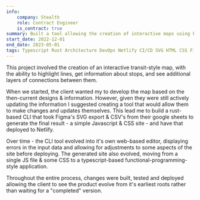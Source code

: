 ```yaml
---
info:
    company: Stealth
    role: Contract Engineer
    is_contract: true
summary: Built a tool allowing the creation of interactive maps using Figma & Google Sheets.
start_date: 2022-12-01
end_date: 2023-05-01
tags: Typescript Rust Architecture DevOps Netlify CI/CD SVG HTML CSS Figma CSV dev-containers front-end full-stack yew tdd
---
```


This project involved the creation of an interactive transit-style map, with the ability to highlight lines, get information about stops, and see additional layers of connections between them.

When we started, the client wanted my to develop the map based on the then-current designs & information. However, given they were still actively updating the information I suggested creating a tool that would allow them to make changes and updates themselves. This lead me to build a rust-based CLI that took Figma's SVG export & CSV's from their google sheets to generate the final result - a simple Javascript & CSS site - and have that deployed to Netlify.

Over time - the CLI tool evolved into it's own web-based editor, displaying errors in the input data and allowing for adjustments to some aspects of the site before deploying. The generated site also evolved, moving from a single JS file & some CSS to a typescript-based functional-programming-style application.

Throughout the entire process, changes were built, tested and deployed allowing the client to see the product evolve from it's earliest roots rather than waiting for a "completed" version.